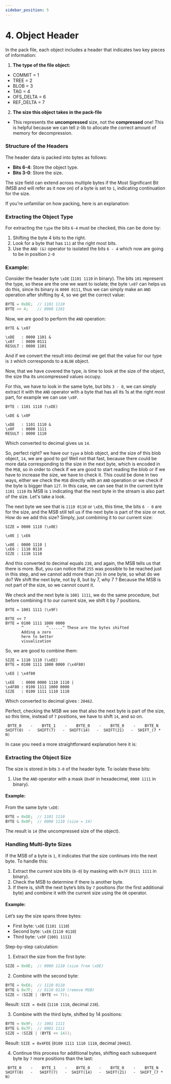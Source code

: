 ```yaml
---
sidebar_position: 5
---
```


# 4. Object Header

<div class="justified-text">

In the pack file, each object includes a header that indicates two key pieces of information:

1. **The type of the file object:**
* COMMIT = 1
* TREE = 2
* BLOB = 3
* TAG = 4
* OFS_DELTA = 6
* REF_DELTA = 7

2. **The size this object takes in the pack-file**
* This represents the **uncompressed** size, not the **compressed** one! This is helpful because we can tell z-lib to allocate the correct amount of memory for
decompression.

### Structure of the Headers

The header data is packed into bytes as follows:
- **Bits 6-4**: Store the object type.
- **Bits 3-0**: Store the size.

The size field can extend across multiple bytes if the Most Significant Bit (MSB and
will refer as it now on) of a byte is set to `1`, indicating continuation for the size.

If you're unfamiliar on how packing, here is an explanation:

### Extracting the Object Type

For extracting the `type` the bits `6-4` must be checked, this can be done by:

1. Shifting the byte 4 bits to the right.
2. Look for a byte that has `111` at the right most bits.
3. Use the `AND (&)` operator to isolated the bits `6 - 4` which now are going to be in position `2-0`


### Example:

Consider the header byte `\xDE` (`1101 1110` in binary). The bits `101` represent the type, so these are the one we want to isolate; the byte `\x07` can helps us do this,
since its binary is `0000 0111`, thus we can simply make an `AND` operation after shifting by 4, so we get the correct value:

```cpp
BYTE = 0xDE;  // 1101 1110
BYTE >> 4;    // 0000 1101
```

Now, we are good to perform the `AND` operation:

```
BYTE & \x07

\xDE   : 0000 1101 &
\x07   : 0000 0111
RESULT : 0000 1101
```

And if we convert the result into decimal we get that the value for our type is `3` which corresponds to a `BLOB` object.

Now, that we have covered the type, is time to look at the size of the object, the size tha its uncompressed values occupy.

For this, we have to look in the same byte, but bits `3 - 0`, we can simply extract it with the `AND` operator with a byte that has all its 1s at the right most part, for example we can use `\x0F`.

```
BYTE : 1101 1110 (\xDE)

\xDE & \x0F

\xDE   : 1101 1110 &
\x0F   : 0000 1111
RESULT : 0000 1110
```

Which converted to decimal gives us `14`.

So, perfect right? we have our `type` a blob object, and the size of this blob object, `14`, we are good to go! Well not
that fast, because there could be more data corresponding to the size in the next byte, which is encoded in the `MSB`, so
in order to check if we are good to start reading the blob or if we have to increase the size, we have to check it. This
could be done in two ways, either we check the `MSB` directly with an `AND` operation or we check if the byte is bigger
than `127`. In this case, we can see that in the current byte `1101 1110` its MSB is `1` indicating that the next byte in
the stream is also part of the size. Let's take a look.

The next byte we see that is `1110 0110` or `\xE6`, this time, the bits `6 - 0` are for the size, and the MSB still tell
us if the next byte is part of the size or not. How do we add this size? Simply, just combining it to our current size:

```
SIZE = 0000 1110 (\x0E)

\x0E | \xE6

\x0E : 0000 1110 |
\xE6 : 1110 0110
SIZE : 1110 1110
```

And this converted to decimal equals `238`, and again, the MSB tells us that there is more. But, you can notice that
`255` was possible to be reached just in this step, and we cannot add more than `255` in one byte, so what do we do? We
shift the next byte, not by 8, but by 7, why 7 ? Because the MSB is not part of the size, so we cannot count it.

We check and the next byte is `1001 1111`, we do the same procedure, but before combining it to our current size, we shift
it by 7 positions.

```
BYTE = 1001 1111 (\x9F)

BYTE << 7
BYTE = 0100 1111 1000 0000
       ^          ^......^ These are the bytes shifted
       Adding a zero
       here to better
       visualization
```

So, we are good to combine them:

```
SIZE = 1110 1110 (\xEE)
BYTE = 0100 1111 1000 0000 (\x4F80)

\xEE | \x4f80

\xEE   : 0000 0000 1110 1110 |
\x4F80 : 0100 1111 1000 0000
SIZE   : 0100 1111 1110 1110
```

Which converted to decimal gives : `20462`.

Perfect, checking the MSB we see that also the next byte is part of the size, so this time, instead of `7` positions, we
have to shift `14`, and so on.

```
 BYTE_0    -    BYTE_1    -    BYTE_0    -    BYTE_0    -    BYTE_N
SHIFT(0)  -   SHIFT(7)   -  SHIFT(14)   -  SHIFT(21)   -  SHIFT_(7 * N)
```

In case you need a more straightforward explanation here it is:

### Extracting the Object Size

The size is stored in bits `3-0` of the header byte. To isolate these bits:
1. Use the `AND` operator with a mask (`0x0F` in hexadecimal, `0000 1111` in binary).

#### Example:

From the same byte `\xDE`:

```cpp
BYTE = 0xDE;  // 1101 1110
BYTE & 0x0F;  // 0000 1110 (size = 14)
```

The result is `14` (the uncompressed size of the object).

### Handling Multi-Byte Sizes

If the MSB of a byte is `1`, it indicates that the size continues into the next byte. To handle this:
1. Extract the current size bits (`6-0`) by masking with `0x7F` (`0111 1111` in binary).
2. Check the MSB to determine if there is another byte.
3. If there is, shift the next byte’s bits by `7` positions (for the first additional byte) and combine it with the current size using the `OR` operator.

#### Example:

Let’s say the size spans three bytes:
- First byte: `\xDE` (`1101 1110`)
- Second byte: `\xE6` (`1110 0110`)
- Third byte: `\x9F` (`1001 1111`)

Step-by-step calculation:

1. Extract the size from the first byte:

```cpp
SIZE = 0x0E;  // 0000 1110 (size from \xDE)
```

2. Combine with the second byte:

```cpp
BYTE = 0xE6;  // 1110 0110
BYTE & 0x7F;  // 0110 0110 (remove MSB)
SIZE = (SIZE | (BYTE << 7));
```

Result: `SIZE = 0xEE` (`1110 1110`, decimal `238`).

3. Combine with the third byte, shifted by 14 positions:

```cpp
BYTE = 0x9F;  // 1001 1111
BYTE & 0x7F;  // 0001 1111
SIZE = (SIZE | (BYTE << 14));
```

Result: `SIZE = 0x4FEE` (`0100 1111 1110 1110`, decimal `20462`).

4. Continue this process for additional bytes, shifting each subsequent byte by `7` more positions than the last:

```
 BYTE_0    -    BYTE_1    -    BYTE_0    -    BYTE_0    -    BYTE_N
SHIFT(0)   -   SHIFT(7)   -  SHIFT(14)   -  SHIFT(21)   -  SHIFT_(7 * N)
```

</div>
